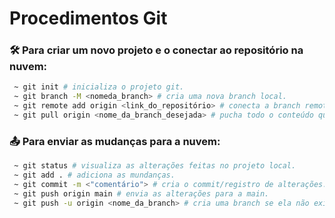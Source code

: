 # Procedimentos Git

### :hammer_and_wrench: Para criar um novo projeto e o conectar ao repositório na nuvem:
```bash
 ~ git init # inicializa o projeto git.
 ~ git branch -M <nomeda_branch> # cria uma nova branch local.
 ~ git remote add origin <link_do_repositório> # conecta a branch remota.
 ~ git pull origin <nome_da_branch_desejada> # pucha todo o conteúdo que estiver na branch remota.
```

### :outbox_tray: Para enviar as mudanças para a nuvem:
```bash
 ~ git status # visualiza as alterações feitas no projeto local.
 ~ git add . # adiciona as mundanças.
 ~ git commit -m <"comentário"> # cria o commit/registro de alterações.
 ~ git push origin main # envia as alterações para a main.
 ~ git push -u origin <nome_da_branch> # cria uma branch se ela não existir. # envia as alterações e cria a branch remota caso ela não exista.
```
